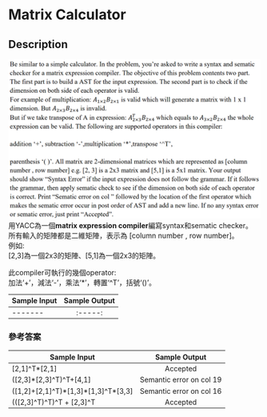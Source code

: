 # Matrix Calculator
## Description
![圖片參考名稱](https://github.com/cycu10627135/Matrix-Calculator/blob/master/Matrix_Calculator.PNG "description")
用YACC為一個**matrix expression compiler**編寫syntax和sematic checker。  
所有輸入的矩陣都是二維矩陣，表示為 [column number , row number]。  
例如:  
[2,3]為一個2x3的矩陣、[5,1]為一個2x3的矩陣。

此compiler可執行的幾個operator:  
加法‘+’，減法‘-’，乘法‘*’，轉置‘^T’，括號‘()’。  


| Sample Input  | Sample Output |
|-------|:-----:|
|-------|:-----:|
  
### 參考答案
| Sample Input  | Sample Output |
|-------|:-----:|
| [2,1]^T\*[2,1] | Accepted |
| ([2,3]\*[2,3]^T)^T+[4,1] | Semantic error on col 19 |
| ([1,2]+[2,1]^T)\*[1,3]\*[1,3]^T\*[3,3]| Semantic error on col 16 |
| (([2,3]^T)^T)^T + [2,3]^T | Accepted |


